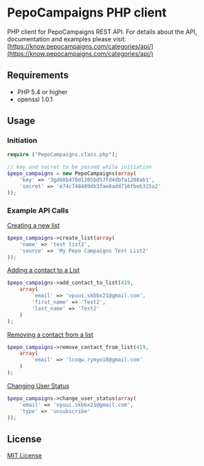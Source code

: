 PepoCampaigns PHP client
========================

PHP client for PepoCampaigns REST API. For details about the API, documentation and examples please visit: [https://know.pepocampaigns.com/categories/api/](https://know.pepocampaigns.com/categories/api/)

## Requirements

* PHP 5.4 or higher
* openssl 1.0.1

## Usage

### Initiation 
	
```php	
require ("PepoCampaigns.class.php");

// key and secret to be passed while initiation
$pepo_campaigns = new PepoCampaigns(array(
	'key' => '3gd68b470d1205bd57fd4dbfa1208ab1',
    'secret' => 'e74c748409db3fae8add716fbeb315a2'
));
```    

### Example API Calls

[Creating a new list](https://know.pepocampaigns.com/articles/managing-lists-api/#creating-a-new-list)

```php	
$pepo_campaigns->create_list(array(
	'name' => 'test list2', 
	'source' => 'My Pepo Campaigns Test List2'
));
```

[Adding a contact to a List](https://know.pepocampaigns.com/articles/managing-lists-api/#adding-a-contact-to-a-list)

```php	
$pepo_campaigns->add_contact_to_list(419,
	array(
    	'email' => 'vpuui.skbbx21@gmail.com', 
    	'first_name' => 'Test2', 
    	'last_name' => 'Test2'
	)
);
```

[Removing a contact from a list](https://know.pepocampaigns.com/articles/managing-lists-api/#removing-a-contact-from-a-list)

```php
$pepo_campaigns->remove_contact_from_list(419,
	array(
		'email' => 'lcoqw.rymyo10@gmail.com'
	)
);
```

[Changing User Status](https://know.pepocampaigns.com/articles/managing-contacts-api/#changing-user-status)

```php
$pepo_campaigns->change_user_status(array(
	'email' => 'vpuui.skbbx21@gmail.com', 
	'type' => 'unsubscribe'
));
```

## License

[MIT License](LICENSE)